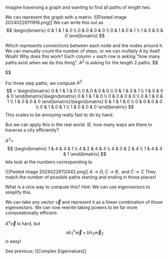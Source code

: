 
Imagine traversing a graph and wanting to find all paths of length two. 

We can represent the graph with a matrix:
![[Pasted image 20240226111916.png]]
We can write this out as 
$$
\begin{bmatrix}
0 & 1 & 1 & 0 \\
0 & 0 & 0 & 0 \\
0 & 1 & 0 & 1 \\
1 & 0 & 0 & 0
\end{bmatrix}
$$

Which represents connections between each node and the nodes around it. We can manually count the number of steps, or we can multiply A by itself. Woah! Why does this work? Each column $\times$ each row is asking "how many paths exist when we do this thing". $A^{2}$ is asking for the length 2 paths.
$$

$$

For three step paths, we compute
$A^{3}$
$$
= \begin{bmatrix}
0 & 1 & 1 & 0 \\
0 & 0 & 0 & 0 \\
0 & 1 & 0 & 1 \\
1 & 0 & 0 & 0
\end{bmatrix}\begin{bmatrix}
0 & 1 & 1 & 0 \\
0 & 0 & 0 & 0 \\
0 & 1 & 0 & 1 \\
1 & 0 & 0 & 0
\end{bmatrix}\begin{bmatrix}
0 & 1 & 1 & 0 \\
0 & 0 & 0 & 0 \\
0 & 1 & 0 & 1 \\
1 & 0 & 0 & 0
\end{bmatrix}
$$
This scales to be annoying really fast to do by hand.

But we can apply this in the real world. IE. how many ways are there to traverse a city efficiently? 

$A^{3} =$
$$
\begin{bmatrix}
1 & 4 & 4 & 1 \\
4 & 2 & 4 & 4 \\
4 & 0 & 2 & 4 \\
1 & 4 & 4 & 1
\end{bmatrix}
$$
lets look at the numbers corresponding to 

![[Pasted image 20240226112442.png]]
$A\to D,C\to B,\text{ and } C\to C$
They match the number of possible paths starting and ending in those places!

What is a nice way to compute this? Hint: We can use eigenvectors to simplify this.

We can take any vector $\vec{v}$ and represent it as a linear combination of those eigenvectors. We can now rewrite taking powers to be far more computationally efficient.

$A^{n}\vec{v}$ is hard, but 
$$
a \lambda_{1}^{n}\vec{w}+b \lambda_{2} \vec{w}_{2}
$$
is easy!

See previous: [[Complex Eigenvalues]]